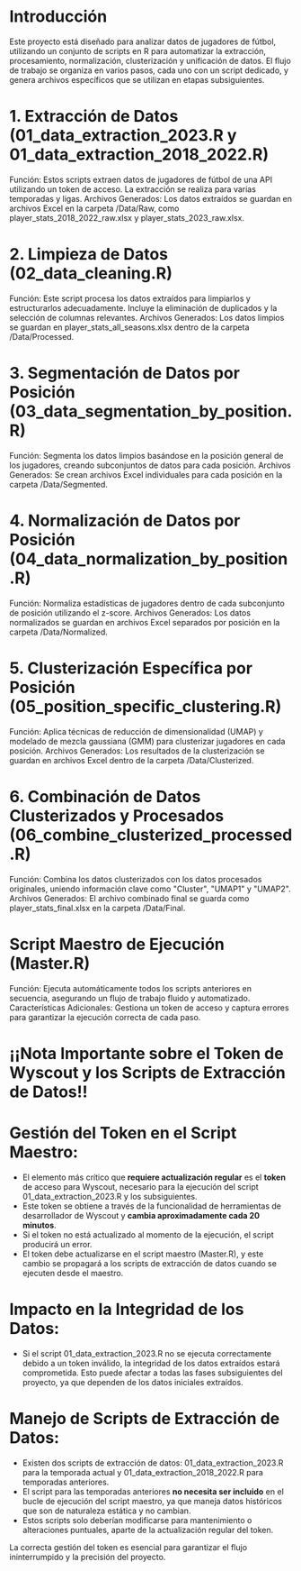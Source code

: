 # Introducción
Este proyecto está diseñado para analizar datos de jugadores de fútbol, utilizando un conjunto de scripts en R para automatizar la extracción, procesamiento, normalización, clusterización y unificación de datos. El flujo de trabajo se organiza en varios pasos, cada uno con un script dedicado, y genera archivos específicos que se utilizan en etapas subsiguientes.

# 1. Extracción de Datos (01_data_extraction_2023.R y 01_data_extraction_2018_2022.R)
Función: Estos scripts extraen datos de jugadores de fútbol de una API utilizando un token de acceso. La extracción se realiza para varias temporadas y ligas.
Archivos Generados: Los datos extraídos se guardan en archivos Excel en la carpeta /Data/Raw, como player_stats_2018_2022_raw.xlsx y player_stats_2023_raw.xlsx.

# 2. Limpieza de Datos (02_data_cleaning.R)
Función: Este script procesa los datos extraídos para limpiarlos y estructurarlos adecuadamente. Incluye la eliminación de duplicados y la selección de columnas relevantes.
Archivos Generados: Los datos limpios se guardan en player_stats_all_seasons.xlsx dentro de la carpeta /Data/Processed.

# 3. Segmentación de Datos por Posición (03_data_segmentation_by_position.R)
Función: Segmenta los datos limpios basándose en la posición general de los jugadores, creando subconjuntos de datos para cada posición.
Archivos Generados: Se crean archivos Excel individuales para cada posición en la carpeta /Data/Segmented.
# 4. Normalización de Datos por Posición (04_data_normalization_by_position.R)
Función: Normaliza estadísticas de jugadores dentro de cada subconjunto de posición utilizando el z-score.
Archivos Generados: Los datos normalizados se guardan en archivos Excel separados por posición en la carpeta /Data/Normalized.

# 5. Clusterización Específica por Posición (05_position_specific_clustering.R)
Función: Aplica técnicas de reducción de dimensionalidad (UMAP) y modelado de mezcla gaussiana (GMM) para clusterizar jugadores en cada posición.
Archivos Generados: Los resultados de la clusterización se guardan en archivos Excel dentro de la carpeta /Data/Clusterized.

# 6. Combinación de Datos Clusterizados y Procesados (06_combine_clusterized_processed.R)
Función: Combina los datos clusterizados con los datos procesados originales, uniendo información clave como "Cluster", "UMAP1" y "UMAP2".
Archivos Generados: El archivo combinado final se guarda como player_stats_final.xlsx en la carpeta /Data/Final.

# Script Maestro de Ejecución (Master.R)
Función: Ejecuta automáticamente todos los scripts anteriores en secuencia, asegurando un flujo de trabajo fluido y automatizado.
Características Adicionales: Gestiona un token de acceso y captura errores para garantizar la ejecución correcta de cada paso.

# ¡¡Nota Importante sobre el Token de Wyscout y los Scripts de Extracción de Datos!!
  # Gestión del Token en el Script Maestro:
  - El elemento más crítico que **requiere actualización regular** es el **token** de acceso para Wyscout, necesario para la ejecución del script 01_data_extraction_2023.R y los subsiguientes.
  - Este token se obtiene a través de la funcionalidad de herramientas de desarrollador de Wyscout y **cambia aproximadamente cada 20 minutos**.
  - Si el token no está actualizado al momento de la ejecución, el script producirá un error.
  - El token debe actualizarse en el script maestro (Master.R), y este cambio se propagará a los scripts de extracción de datos cuando se ejecuten desde el maestro.

  # Impacto en la Integridad de los Datos:
  - Si el script 01_data_extraction_2023.R no se ejecuta correctamente debido a un token inválido, la integridad de los datos extraídos estará comprometida. Esto puede afectar a todas las fases subsiguientes del proyecto, ya que dependen de los datos iniciales extraídos.
  # Manejo de Scripts de Extracción de Datos:
  - Existen dos scripts de extracción de datos: 01_data_extraction_2023.R para la temporada actual y 01_data_extraction_2018_2022.R para temporadas anteriores.
  - El script para las temporadas anteriores **no necesita ser incluido** en el bucle de ejecución del script maestro, ya que maneja datos históricos que son de naturaleza estática y no cambian.
  - Estos scripts solo deberían modificarse para mantenimiento o alteraciones puntuales, aparte de la actualización regular del token.

La correcta gestión del token es esencial para garantizar el flujo ininterrumpido y la precisión del proyecto.

